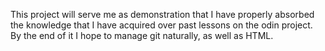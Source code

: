This project will serve me as demonstration that I have properly absorbed the knowledge that I have acquired over past lessons on the odin project.
By the end of it I hope to manage git naturally, as well as HTML.